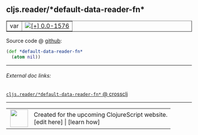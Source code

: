 ## cljs.reader/\*default-data-reader-fn\*



 <table border="1">
<tr>
<td>var</td>
<td><a href="https://github.com/cljsinfo/cljs-api-docs/tree/0.0-1576"><img valign="middle" alt="[+] 0.0-1576" title="Added in 0.0-1576" src="https://img.shields.io/badge/+-0.0--1576-lightgrey.svg"></a> </td>
</tr>
</table>









Source code @ [github](https://github.com/clojure/clojurescript/blob/r1806/src/cljs/cljs/reader.cljs#L530-L531):

```clj
(def *default-data-reader-fn*
  (atom nil))
```

<!--
Repo - tag - source tree - lines:

 <pre>
clojurescript @ r1806
└── src
    └── cljs
        └── cljs
            └── <ins>[reader.cljs:530-531](https://github.com/clojure/clojurescript/blob/r1806/src/cljs/cljs/reader.cljs#L530-L531)</ins>
</pre>

-->

---



###### External doc links:

[`cljs.reader/*default-data-reader-fn*` @ crossclj](http://crossclj.info/fun/cljs.reader.cljs/*default-data-reader-fn*.html)<br>

---

 <table>
<tr><td>
<img valign="middle" align="right" width="48px" src="http://i.imgur.com/Hi20huC.png">
</td><td>
Created for the upcoming ClojureScript website.<br>
[edit here] | [learn how]
</td></tr></table>

[edit here]:https://github.com/cljsinfo/cljs-api-docs/blob/master/cljsdoc/cljs.reader/STARdefault-data-reader-fnSTAR.cljsdoc
[learn how]:https://github.com/cljsinfo/cljs-api-docs/wiki/cljsdoc-files

<!--

This information was too distracting to show to readers, but I'll leave it
commented here since it is helpful to:

- pretty-print the data used to generate this document
- and show how to retrieve that data



The API data for this symbol:

```clj
{:ns "cljs.reader",
 :name "*default-data-reader-fn*",
 :type "var",
 :source {:code "(def *default-data-reader-fn*\n  (atom nil))",
          :title "Source code",
          :repo "clojurescript",
          :tag "r1806",
          :filename "src/cljs/cljs/reader.cljs",
          :lines [530 531]},
 :full-name "cljs.reader/*default-data-reader-fn*",
 :full-name-encode "cljs.reader/STARdefault-data-reader-fnSTAR",
 :history [["+" "0.0-1576"]]}

```

Retrieve the API data for this symbol:

```clj
;; from Clojure REPL
(require '[clojure.edn :as edn])
(-> (slurp "https://raw.githubusercontent.com/cljsinfo/cljs-api-docs/catalog/cljs-api.edn")
    (edn/read-string)
    (get-in [:symbols "cljs.reader/*default-data-reader-fn*"]))
```

-->
